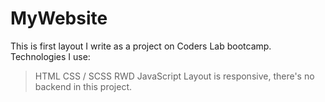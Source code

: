 # MyWebsite
This is first layout I write as a project on Coders Lab bootcamp.
Technologies I use:
  > HTML
  > CSS / SCSS
  > RWD
  > JavaScript
Layout is responsive, there's no backend in this project.

